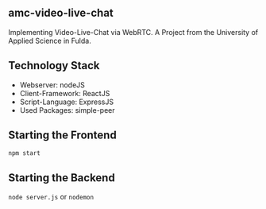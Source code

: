 ## amc-video-live-chat
Implementing Video-Live-Chat via WebRTC. A Project from the University of Applied Science in Fulda.

## Technology Stack

- Webserver: nodeJS
- Client-Framework: ReactJS
- Script-Language: ExpressJS
- Used Packages: simple-peer


## Starting the Frontend

`npm start`

## Starting the Backend

`node server.js` or `nodemon`


